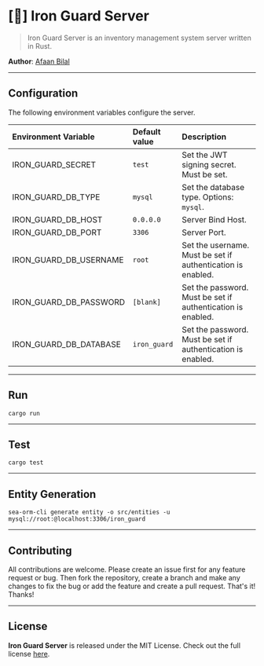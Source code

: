 [🚧] Iron Guard Server
=======================

> Iron Guard Server is an inventory management system server written in Rust.

**Author**: [Afaan Bilal](https://afaan.dev)

---

## Configuration
The following environment variables configure the server.

| Environment Variable    | Default value | Description
| :---------------------- | :------------ | :-----------
| IRON_GUARD_SECRET       | `test`        | Set the JWT signing secret. Must be set.
| IRON_GUARD_DB_TYPE      | `mysql`       | Set the database type. Options: `mysql`.
| IRON_GUARD_DB_HOST      | `0.0.0.0`     | Server Bind Host.
| IRON_GUARD_DB_PORT      | `3306`        | Server Port.
| IRON_GUARD_DB_USERNAME  | `root`        | Set the username. Must be set if authentication is enabled.
| IRON_GUARD_DB_PASSWORD  | `[blank]`     | Set the password. Must be set if authentication is enabled.
| IRON_GUARD_DB_DATABASE  | `iron_guard`  | Set the password. Must be set if authentication is enabled.

---

## Run
````
cargo run
````

---

## Test
````
cargo test
````

---

## Entity Generation
````
sea-orm-cli generate entity -o src/entities -u mysql://root:@localhost:3306/iron_guard
````

---

## Contributing
All contributions are welcome. Please create an issue first for any feature request
or bug. Then fork the repository, create a branch and make any changes to fix the bug
or add the feature and create a pull request. That's it!
Thanks!

---

## License
**Iron Guard Server** is released under the MIT License.
Check out the full license [here](LICENSE).
